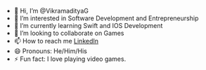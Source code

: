 - 👋 Hi, I’m @VikramadityaG
- 👀 I’m interested in Software Development and Entrepreneurship
- 🌱 I’m currently learning Swift and IOS Development
- 💞️ I’m looking to collaborate on Games
- 📫 How to reach me [LinkedIn](https://www.linkedin.com/in/vikramaditya-gaikwad/)
- 😄 Pronouns: He/Him/His
- ⚡ Fun fact: I love playing video games.

<!---
VikramadityaG/VikramadityaG is a ✨ special ✨ repository because its `README.md` (this file) appears on your GitHub profile.
You can click the Preview link to take a look at your changes.
--->
